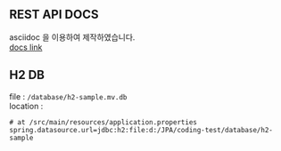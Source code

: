 

## REST API DOCS
asciidoc 을 이용하여 제작하였습니다.    
[docs link](src/docs/asciidoc/index.html)

## H2 DB
file : `/database/h2-sample.mv.db`  
location : 
```properties
# at /src/main/resources/application.properties
spring.datasource.url=jdbc:h2:file:d:/JPA/coding-test/database/h2-sample
```

